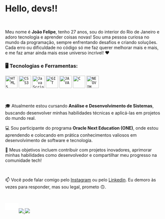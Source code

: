 


 
 <h1 align="left">Hello, devs!!</h1>

 <br>




 



<p>Meu nome é <strong>João Felipe</strong>, tenho 27 anos, sou do interior do Rio de Janeiro e adoro tecnologia e aprender coisas novas! Sou uma pessoa curiosa no mundo da programação, sempre enfrentando desafios e criando soluções. Cada erro ou dificuldade no código só me faz querer melhorar mais e mais, e me faz amar ainda mais esse universo incrível! ❤<p>



### 🖥️ Tecnologias e Ferramentas: 

<code><img src="https://cdn.jsdelivr.net/gh/devicons/devicon@latest/icons/html5/html5-original.svg" width="40" height="40" title = "HTML5"/></code>
<code><img src="https://cdn.jsdelivr.net/gh/devicons/devicon@latest/icons/css3/css3-original.svg" width="40" height="40" title = "CSS3"/></code>
<code><img src="https://cdn.jsdelivr.net/gh/devicons/devicon@latest/icons/javascript/javascript-plain.svg" width="40" height="40" title = "JavaScript"/></code>
<code><img loading="lazy" src="https://cdn.jsdelivr.net/gh/devicons/devicon/icons/git/git-original.svg" width="40" height="40" title = "GIT"/></code>
<code><img src="https://cdn.jsdelivr.net/gh/devicons/devicon@latest/icons/java/java-original.svg" width="40" height="40" title = "JAVA"/></code>
<code><img src="https://cdn.jsdelivr.net/gh/devicons/devicon@latest/icons/c/c-original.svg" width="40" height="40" title = "C"/></code>
<code><img src="https://cdn.jsdelivr.net/gh/devicons/devicon@latest/icons/neovim/neovim-original.svg" width="40" height="40" title = "NEOVIM"/></code>

<br>
<div display="inline-block">
 <p>🎓 Atualmente estou cursando <strong>Análise e Desenvolvimento de Sistemas</strong>, buscando desenvolver minhas habilidades técnicas e aplicá-las em projetos do mundo real.</p>
 <p>💻 Sou participante do programa <strong>Oracle Next Education (ONE)</strong>, onde estou aprendendo e colocando em prática conhecimentos valiosos em desenvolvimento de software e tecnologia.</p>
 <p>🚀 Meus objetivos incluem contribuir com projetos inovadores, aprimorar minhas habilidades como desenvolvedor e compartilhar meu progresso na comunidade tech!</p>
</div>


<br>

📫 Você pode falar comigo pelo [Instagram](https://www.instagram.com/joaofelipe021) ou pelo [Linkedin](https://www.linkedin.com/in/joaofelipegalv%C3%A3o021/). Eu demoro às vezes para responder, mas sou legal, prometo 🙃.

<br>


<a href="https://www.instagram.com/joaofelipe021" target="_blank"><img align="left" alt="Instagram" width="22px" src="https://github.com/Aakarsh-B/trying-repos/blob/master/insta.svg" />
<a href="https://www.linkedin.com/in/joaofelipegalvão021" target="_blank"><img align="left" alt="LinkedIn" width="22px" src="https://github.com/Aakarsh-B/trying-repos/blob/master/linkedin.svg" />


##

<div>
  <a href="https://github.com/joaodev021">
    <img loading="lazy" height="180em" src="https://github-readme-stats.vercel.app/api/top-langs/?username=joaodev021&layout=compact&langs_count=7&theme=tokyonight"/>
    <img loading="lazy" height="180em" src="https://github-readme-stats.vercel.app/api?username=joaodev021&show_icons=true&theme=tokyonight&include_all_commits=true&count_private=true"/>
  </a>
</div>

##
